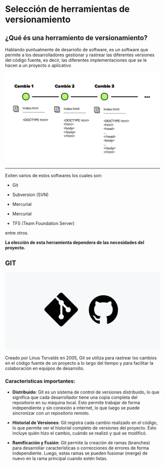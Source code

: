 # Selección de herramientas de versionamiento

## ¿Qué és una herramiento de versionamiento?

Hablando puntualmente de desarrollo de software, es un software que permite a
los desarrolladores gestionar y rastrear las diferentes versiones del código
fuente, es decir, las diferentes implementaciones que se le hacen a un proyecto
o aplicativo

![](assets/05-Image.png)

---

Exiten varios de estos softwares los cuales son:

- Git

- Subversion (SVN)

- Mercurial

- Mercurial

- TFS (Team Foundation Server)

entre otros.

**La elección de esta herramienta dependera de las necesidades del proyecto.**

## GIT

![](assets/06-Image.png)

Creado por Linus Torvalds en 2005, Git se utiliza para rastrear los cambios en
el código fuente de un proyecto a lo largo del tiempo y para facilitar la
colaboración en equipos de desarrollo.

### Caracteristicas importantes:

- **Distribuido**: Git es un sistema de control de versiones distribuido, lo que
  significa que cada desarrollador tiene una copia completa del repositorio en
  su máquina local. Esto permite trabajar de forma independiente y sin conexión
  a internet, lo que luego se puede sincronizar con un repositorio remoto.

- **Historial de Versiones**: Git registra cada cambio realizado en el código,
  lo que permite ver el historial completo de versiones del proyecto. Esto
  incluye quién hizo el cambio, cuándo se realizó y qué se modificó.

- **Ramificación y Fusión**: Git permite la creación de ramas (branches) para
  desarrollar características o correcciones de errores de forma independiente.
  Luego, estas ramas se pueden fusionar (merge) de nuevo en la rama principal
  cuando estén listas.
